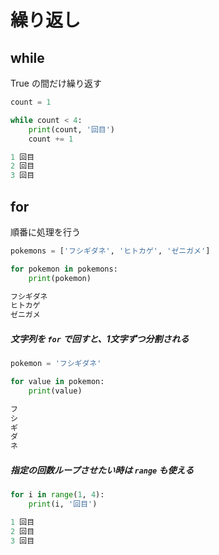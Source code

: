 # 繰り返し

## while

True の間だけ繰り返す

```python
count = 1

while count < 4:
    print(count, '回目')
    count += 1
```

```python
1 回目
2 回目
3 回目
```

## for

順番に処理を行う

```python
pokemons = ['フシギダネ', 'ヒトカゲ', 'ゼニガメ']

for pokemon in pokemons:
    print(pokemon)
```

```python
フシギダネ
ヒトカゲ
ゼニガメ
```

##### 文字列を `for` で回すと、1文字ずつ分割される

```python
pokemon = 'フシギダネ'

for value in pokemon:
    print(value)
```

```python
フ
シ
ギ
ダ
ネ
```

##### 指定の回数ループさせたい時は `range` も使える

```python
for i in range(1, 4):
    print(i, '回目')
```

```python
1 回目
2 回目
3 回目
```
